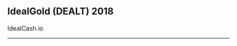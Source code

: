 IdealGold (DEALT) 2018
------------------------------------------------------------

IdealCash.io

----------------------------------------------------------

